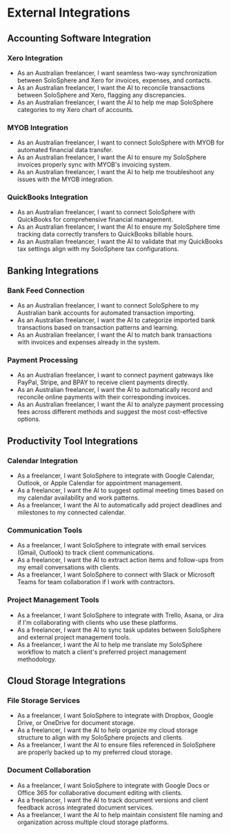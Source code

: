 # External Integrations

## Accounting Software Integration

### Xero Integration
- As an Australian freelancer, I want seamless two-way synchronization between SoloSphere and Xero for invoices, expenses, and contacts.
- As an Australian freelancer, I want the AI to reconcile transactions between SoloSphere and Xero, flagging any discrepancies.
- As an Australian freelancer, I want the AI to help me map SoloSphere categories to my Xero chart of accounts.

### MYOB Integration
- As an Australian freelancer, I want to connect SoloSphere with MYOB for automated financial data transfer.
- As an Australian freelancer, I want the AI to ensure my SoloSphere invoices properly sync with MYOB's invoicing system.
- As an Australian freelancer, I want the AI to help me troubleshoot any issues with the MYOB integration.

### QuickBooks Integration
- As an Australian freelancer, I want to connect SoloSphere with QuickBooks for comprehensive financial management.
- As an Australian freelancer, I want the AI to ensure my SoloSphere time tracking data correctly transfers to QuickBooks billable hours.
- As an Australian freelancer, I want the AI to validate that my QuickBooks tax settings align with my SoloSphere tax configurations.

## Banking Integrations

### Bank Feed Connection
- As an Australian freelancer, I want to connect SoloSphere to my Australian bank accounts for automated transaction importing.
- As an Australian freelancer, I want the AI to categorize imported bank transactions based on transaction patterns and learning.
- As an Australian freelancer, I want the AI to match bank transactions with invoices and expenses already in the system.

### Payment Processing
- As an Australian freelancer, I want to connect payment gateways like PayPal, Stripe, and BPAY to receive client payments directly.
- As an Australian freelancer, I want the AI to automatically record and reconcile online payments with their corresponding invoices.
- As an Australian freelancer, I want the AI to analyze payment processing fees across different methods and suggest the most cost-effective options.

## Productivity Tool Integrations

### Calendar Integration
- As a freelancer, I want SoloSphere to integrate with Google Calendar, Outlook, or Apple Calendar for appointment management.
- As a freelancer, I want the AI to suggest optimal meeting times based on my calendar availability and work patterns.
- As a freelancer, I want the AI to automatically add project deadlines and milestones to my connected calendar.

### Communication Tools
- As a freelancer, I want SoloSphere to integrate with email services (Gmail, Outlook) to track client communications.
- As a freelancer, I want the AI to extract action items and follow-ups from my email conversations with clients.
- As a freelancer, I want SoloSphere to connect with Slack or Microsoft Teams for team collaboration if I work with contractors.

### Project Management Tools
- As a freelancer, I want SoloSphere to integrate with Trello, Asana, or Jira if I'm collaborating with clients who use these platforms.
- As a freelancer, I want the AI to sync task updates between SoloSphere and external project management tools.
- As a freelancer, I want the AI to help me translate my SoloSphere workflow to match a client's preferred project management methodology.

## Cloud Storage Integrations

### File Storage Services
- As a freelancer, I want SoloSphere to integrate with Dropbox, Google Drive, or OneDrive for document storage.
- As a freelancer, I want the AI to help organize my cloud storage structure to align with my SoloSphere projects and clients.
- As a freelancer, I want the AI to ensure files referenced in SoloSphere are properly backed up to my preferred cloud storage.

### Document Collaboration
- As a freelancer, I want SoloSphere to integrate with Google Docs or Office 365 for collaborative document editing with clients.
- As a freelancer, I want the AI to track document versions and client feedback across integrated document services.
- As a freelancer, I want the AI to help maintain consistent file naming and organization across multiple cloud storage platforms.